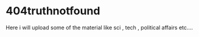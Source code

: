 # 404truthnotfound
Here i will upload some of the material like sci , tech , political affairs etc....
